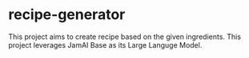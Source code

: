 # recipe-generator
This project aims to create recipe based on the given ingredients. This project leverages JamAI Base as its Large Languge Model.
